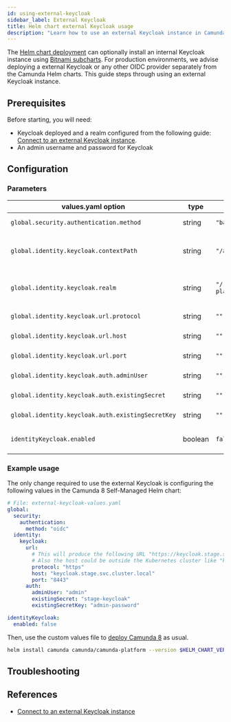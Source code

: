```yaml
---
id: using-external-keycloak
sidebar_label: External Keycloak
title: Helm chart external Keycloak usage
description: "Learn how to use an external Keycloak instance in Camunda 8 Self-Managed deployment."
---
```


The [Helm chart deployment](/self-managed/installation-methods/helm/install.md) can optionally install an internal Keycloak instance using [Bitnami subcharts](/self-managed/installation-methods/helm/configure/registry-and-images/install-bitnami-enterprise-images.md). For production environments, we advise deploying a external Keycloak or any other OIDC provider separately from the Camunda Helm charts. This guide steps through using an external Keycloak instance.

## Prerequisites

Before starting, you will need:

- Keycloak deployed and a realm configured from the following guide: [Connect to an external Keycloak instance](/self-managed/components/management-identity/configuration/connect-to-an-existing-keycloak.md).
- An admin username and password for Keycloak

## Configuration

### Parameters

| values.yaml option                                | type    | default                      | description                                                                          |
| ------------------------------------------------- | ------- | ---------------------------- | ------------------------------------------------------------------------------------ |
| `global.security.authentication.method`           | string  | `"basic"`                    | Type of authentication (basic or oidc)                                               |
| `global.identity.keycloak.contextPath`            | string  | `"/auth"`                    | Keycloak url path prefix. "/auth" means all urls start with http://hostname/auth/... |
| `global.identity.keycloak.realm`                  | string  | `"/realms/camunda-platform"` | Keycloak realm (must start with "/realms/" followed by the name of the realm)        |
| `global.identity.keycloak.url.protocol`           | string  | `""`                         | Keycloak url scheme (http or https)                                                  |
| `global.identity.keycloak.url.host`               | string  | `""`                         | Hostname of Keycloak instance                                                        |
| `global.identity.keycloak.url.port`               | string  | `""`                         | Port number of Keycloak                                                              |
| `global.identity.keycloak.auth.adminUser`         | string  | `""`                         | Name of the admin user for Keycloak                                                  |
| `global.identity.keycloak.auth.existingSecret`    | string  | `""`                         | Name of Kubernetes Secret contianing                                                 |
| `global.identity.keycloak.auth.existingSecretKey` | string  | `""`                         | Hostname of the database                                                             |
| `identityKeycloak.enabled`                        | boolean | `false`                      | Enables or disables keycloak installed as a subchart                                 |

### Example usage

The only change required to use the external Keycloak is configuring the following values in the Camunda 8 Self-Managed Helm chart:

```yaml
# File: external-keycloak-values.yaml
global:
  security:
    authentication:
      method: "oidc"
  identity:
    keycloak:
      url:
        # This will produce the following URL "https://keycloak.stage.svc.cluster.local:8443".
        # Also the host could be outside the Kubernetes cluster like "keycloak.stage.example.com".
        protocol: "https"
        host: "keycloak.stage.svc.cluster.local"
        port: "8443"
      auth:
        adminUser: "admin"
        existingSecret: "stage-keycloak"
        existingSecretKey: "admin-password"

identityKeycloak:
  enabled: false
```

Then, use the custom values file to [deploy Camunda 8](../install.md) as usual.

```sh
helm install camunda camunda/camunda-platform --version $HELM_CHART_VERSION -f external-keycloak-values.yaml
```

## Troubleshooting

## References

- [Connect to an external Keycloak instance](/self-managed/components/management-identity/configuration/connect-to-an-existing-keycloak.md)
